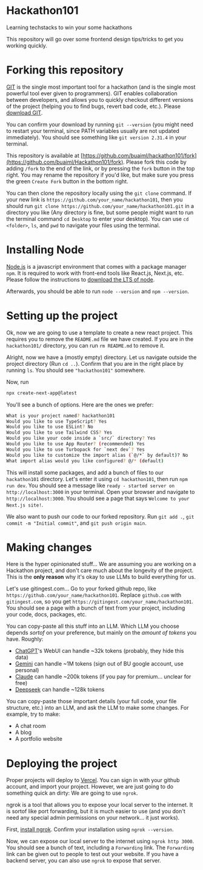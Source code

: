 # Hackathon101
Learning techstacks to win your some hackathons

This repository will go over some frontend design tips/tricks to get you working quickly. 

# Forking this repository
[GIT](https://git-scm.com/downloads) is the single most important tool for a hackathon (and is the single most powerful tool 
ever given to programmers). GIT enables collaboration between developers, and allows you to quickly checkout different versions
of the project (helping you to find bugs, revert bad code, etc.). Please [download GIT](https://git-scm.com/downloads).

You can confirm your download by running `git --version` (you might need to restart your terminal, since PATH variables usually
are not updated immediately). You should see something like `git version 2.31.4` in your terminal. 

This repository is available at [https://github.com/buaiml/hackathon101/fork](https://github.com/buaiml/Hackathon101/fork). Please
fork this code by adding `/fork` to the end of the link, or by pressing the `fork` button in the top right. You may rename
the repository if you'd like, but make sure you press the green `Create Fork` button in the bottom right.

You can then clone the repository locally using the `git clone` command. If your new link is `https://github.com/your_name/hackathon101`,
then you should run `git clone https://github.com/your_name/hackathon101.git` in a directory you like (Any directory is fine, but some people
might want to run the terminal command `cd Desktop` to enter your desktop). You can use `cd <folder>`, `ls`, and `pwd` to navigate your files
using the terminal. 

# Installing Node
[Node.js](https://nodejs.org/en) is a javascript environment that comes with a package manager `npm`. It is required to work with
front-end tools like React.js, Next.js, etc. Please follow the instructions to [download the LTS of node](https://nodejs.org/en/download).

Afterwards, you should be able to run `node --version` and `npm --version`.

# Setting up the project
Ok, now we are going to use a template to create a new react project. This requires you to remove the `README.md` file we have created.
If you are in the `hackathon101/` directory, you can run `rm README.md` to remove it. 

Alright, now we have a (mostly empty) directory. Let us navigate outside the project directory (Run `cd ..`). Confirm 
that you are in the right place by running `ls`. You should see `"hackathon101"` somewhere.

Now, run
```sh
npx create-next-app@latest
```

You'll see a bunch of options. Here are the ones we prefer:
```sh
What is your project named? hackathon101
Would you like to use TypeScript? Yes
Would you like to use ESLint? No
Would you like to use Tailwind CSS? Yes
Would you like your code inside a `src/` directory? Yes
Would you like to use App Router? (recommended) Yes
Would you like to use Turbopack for `next dev`? Yes
Would you like to customize the import alias (`@/*` by default)? No
What import alias would you like configured? @/* (default)
```

This will install some packages, and add a bunch of files to our `hackathon101` directory. Let's enter it using 
`cd hackathon101`, then run `npm run dev`. You should see a message like `ready - started server on http://localhost:3000`
in your terminal. Open your browser and navigate to `http://localhost:3000`. You should see a page that says `Welcome to your Next.js site!`.

We also want to push our code to our forked repository. Run `git add .`, `git commit -m "Initial commit"`, and `git push origin main`.

# Making changes
Here is the hyper opinionated stuff... We are assuming you are working on a Hackathon project, and don't care much
about the longevity of the project. This is the **only reason** why it's okay to use LLMs to
build everything for us. 

Let's use gitingest.com... Go to your forked github repo, like `https://github.com/your_name/hackathon101`. Replace `github.com` 
with `gitingest.com`, so you get `https://gitingest.com/your_name/hackathon101`. You should see a page with a bunch of text
from your project, including your code, docs, packages, etc. 

You can copy-paste all this stuff into an LLM. Which LLM you choose depends *sortof* on your preference, but
mainly on the *amount of tokens* you have. Roughly:
- [ChatGPT](https://chat.com)'s WebUI can handle ~32k tokens (probably, they hide this data)
- [Gemini](https://aistudio.google.com/) can handle ~1M tokens (sign out of BU google account, use personal)
- [Claude](https://claude.ai/) can handle ~200k tokens (if you pay for premium... unclear for free) 
- [Deepseek](https://chat.deepseek.com/) can handle ~128k tokens

You can copy-paste those important details (your full code, your file structure, etc.) into an LLM, and ask
the LLM to make some changes. For example, try to make:
* A chat room
* A blog
* A portfolio website

# Deploying the project
Proper projects will deploy to [Vercel](https://vercel.com). You can sign in with your github account, and import your project.
However, we are just going to do something quick an dirty: We are going to use `ngrok`.

ngrok is a tool that allows you to expose your local server to the internet. It is sortof like port forwarding, but
it is much easier to use (and you don't need any special admin permissions on your network... it just works). 

First, [install ngrok](https://ngrok.com/downloads/). Confirm your installation using `ngrok --version`. 

Now, we can expose our local server to the internet using `ngrok http 3000`. You should see a bunch of text, 
including a `Forwarding` link. The `Forwarding` link can be given out to people to test out your website. 
If you have a backend server, you can also use `ngrok` to expose that server.

